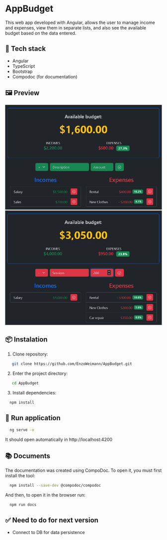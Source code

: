 # AppBudget

This web app developed with Angular, allows the user to manage income and expenses, view them in separate lists, and also see the available budget based on the data entered.

## 🚀 Tech stack

- Angular
- TypeScript
- Bootstrap
- Compodoc (for documentation)

## 🖼️ Preview

  ![Screenshot 1](assets/image1.png)
  ![Screenshot 2](assets/image2.png)

## 📦 Instalation

1. Clone repository:
```bash
   git clone https://github.com/EnzoWeimann/AppBudget.git
 ```
2. Enter the project directory:
```bash
   cd AppBudget
```
3. Install dependencies:
```bash
  npm install
```

## 🚩 Run application
  ```bash
    ng serve -o
  ```
  It should open automatically in http://localhost:4200

## 📚 Documents

  The documentation was created using CompoDoc. To open it, you must first install the tool:
  ```bash
    npm install --save-dev @compodoc/compodoc
  ```

  And then, to open it in the browser run:
  ```bash
    npm run docs
  ```

## ✅ Need to do for next version
 - Connect to DB for data persistence
